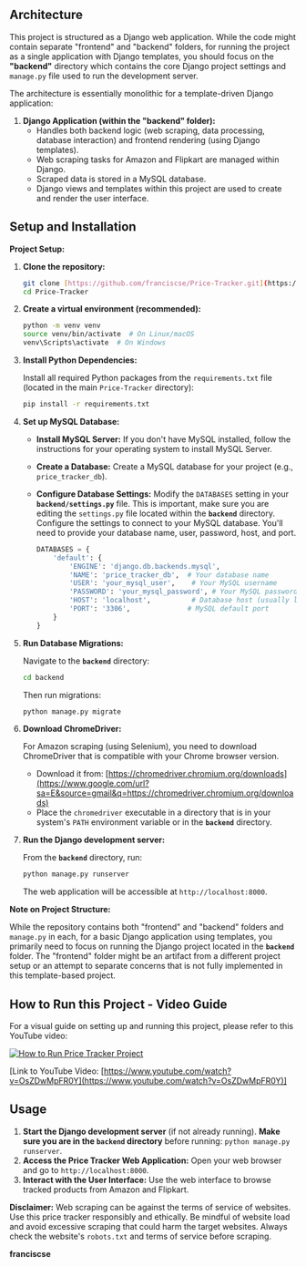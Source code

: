 ## Architecture

This project is structured as a Django web application. While the code might contain separate "frontend" and "backend" folders, for running the project as a single application with Django templates, you should focus on the **"backend"** directory which contains the core Django project settings and `manage.py` file used to run the development server.

The architecture is essentially monolithic for a template-driven Django application:

1.  **Django Application (within the "backend" folder):**
    *   Handles both backend logic (web scraping, data processing, database interaction) and frontend rendering (using Django templates).
    *   Web scraping tasks for Amazon and Flipkart are managed within Django.
    *   Scraped data is stored in a MySQL database.
    *   Django views and templates within this project are used to create and render the user interface.

## Setup and Installation

**Project Setup:**

1.  **Clone the repository:**

    ```bash
    git clone [https://github.com/franciscse/Price-Tracker.git](https://github.com/franciscse/Price-Tracker.git)
    cd Price-Tracker
    ```

2.  **Create a virtual environment (recommended):**

    ```bash
    python -m venv venv
    source venv/bin/activate  # On Linux/macOS
    venv\Scripts\activate  # On Windows
    ```

3.  **Install Python Dependencies:**

    Install all required Python packages from the `requirements.txt` file (located in the main `Price-Tracker` directory):

    ```bash
    pip install -r requirements.txt
    ```

4.  **Set up MySQL Database:**

      * **Install MySQL Server:** If you don't have MySQL installed, follow the instructions for your operating system to install MySQL Server.

      * **Create a Database:** Create a MySQL database for your project (e.g., `price_tracker_db`).

      * **Configure Database Settings:**  Modify the `DATABASES` setting in your **`backend/settings.py`** file.  This is important, make sure you are editing the `settings.py` file located within the **`backend`** directory.  Configure the settings to connect to your MySQL database.  You'll need to provide your database name, user, password, host, and port.

        ```python
        DATABASES = {
            'default': {
                'ENGINE': 'django.db.backends.mysql',
                'NAME': 'price_tracker_db',  # Your database name
                'USER': 'your_mysql_user',    # Your MySQL username
                'PASSWORD': 'your_mysql_password', # Your MySQL password
                'HOST': 'localhost',          # Database host (usually localhost)
                'PORT': '3306',              # MySQL default port
            }
        }
        ```

5.  **Run Database Migrations:**

    Navigate to the **`backend`** directory:

    ```bash
    cd backend
    ```

    Then run migrations:

    ```bash
    python manage.py migrate
    ```

6.  **Download ChromeDriver:**

    For Amazon scraping (using Selenium), you need to download ChromeDriver that is compatible with your Chrome browser version.

      * Download it from: [https://chromedriver.chromium.org/downloads](https://www.google.com/url?sa=E&source=gmail&q=https://chromedriver.chromium.org/downloads)
      * Place the `chromedriver` executable in a directory that is in your system's `PATH` environment variable or in the **`backend`** directory.

7.  **Run the Django development server:**

    From the **`backend`** directory, run:

    ```bash
    python manage.py runserver
    ```

    The web application will be accessible at `http://localhost:8000`.

**Note on Project Structure:**

While the repository contains both "frontend" and "backend" folders and `manage.py` in each, for a basic Django application using templates, you primarily need to focus on running the Django project located in the **`backend`** folder.  The "frontend" folder might be an artifact from a different project setup or an attempt to separate concerns that is not fully implemented in this template-based project.

## How to Run this Project - Video Guide

For a visual guide on setting up and running this project, please refer to this YouTube video:

[![How to Run Price Tracker Project](about:sanitized)](https://www.youtube.com/watch?v=OsZDwMpFR0Y)

[Link to YouTube Video: [https://www.youtube.com/watch?v=OsZDwMpFR0Y](https://www.youtube.com/watch?v=OsZDwMpFR0Y)]

## Usage

1.  **Start the Django development server** (if not already running). **Make sure you are in the `backend` directory** before running: `python manage.py runserver`.
2.  **Access the Price Tracker Web Application:** Open your web browser and go to `http://localhost:8000`.
3.  **Interact with the User Interface:** Use the web interface to browse tracked products from Amazon and Flipkart.



**Disclaimer:** Web scraping can be against the terms of service of websites. Use this price tracker responsibly and ethically. Be mindful of website load and avoid excessive scraping that could harm the target websites. Always check the website's `robots.txt` and terms of service before scraping.

**franciscse**
